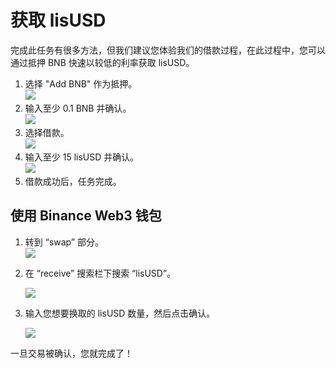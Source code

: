 # 获取 lisUSD

完成此任务有很多方法，但我们建议您体验我们的借款过程，在此过程中，您可以通过抵押 BNB 快速以较低的利率获取 lisUSD。

1. 选择 "Add BNB" 作为抵押。\
   ![](https://docs.bsc.lista.org/\~gitbook/image?url=https%3A%2F%2F1284749027-files.gitbook.io%2F%7E%2Ffiles%2Fv0%2Fb%2Fgitbook-x-prod.appspot.com%2Fo%2Fspaces%252FeuAQJMk753IWaCTi0zzi%252Fuploads%252FFjcpQZ97jzItnGeagxU1%252Fimage.png%3Falt%3Dmedia%26token%3Dae8404f2-1f21-4445-9e04-d4d02357a47d\&width=300\&dpr=4\&quality=100\&sign=65c755c6\&sv=1)
2. 输入至少 0.1 BNB 并确认。 \
   ![](https://docs.bsc.lista.org/\~gitbook/image?url=https%3A%2F%2F1284749027-files.gitbook.io%2F%7E%2Ffiles%2Fv0%2Fb%2Fgitbook-x-prod.appspot.com%2Fo%2Fspaces%252FeuAQJMk753IWaCTi0zzi%252Fuploads%252F6q6UVdwE92DKQZlVKmNB%252Fimage.png%3Falt%3Dmedia%26token%3D9647f74a-4424-411a-aa93-bb1b5b620751\&width=300\&dpr=4\&quality=100\&sign=73d4b1b6\&sv=1)
3. 选择借款。\
   ![](https://docs.bsc.lista.org/\~gitbook/image?url=https%3A%2F%2F1284749027-files.gitbook.io%2F%7E%2Ffiles%2Fv0%2Fb%2Fgitbook-x-prod.appspot.com%2Fo%2Fspaces%252FeuAQJMk753IWaCTi0zzi%252Fuploads%252FYnhDxqWiFlgJMMe7KtRh%252Fimage.png%3Falt%3Dmedia%26token%3D247abd62-9f10-4ac9-9a83-2c014dc7803d\&width=300\&dpr=4\&quality=100\&sign=c8f621b8\&sv=1)
4. 输入至少 15 lisUSD 并确认。\
   ![](https://docs.bsc.lista.org/\~gitbook/image?url=https%3A%2F%2F1284749027-files.gitbook.io%2F%7E%2Ffiles%2Fv0%2Fb%2Fgitbook-x-prod.appspot.com%2Fo%2Fspaces%252FeuAQJMk753IWaCTi0zzi%252Fuploads%252FFFfU4RnIcRLqPBtbV2cD%252Fimage.png%3Falt%3Dmedia%26token%3D1fe735c3-8e33-4c33-88b8-442946e286f3\&width=300\&dpr=4\&quality=100\&sign=85e1272\&sv=1)
5. 借款成功后，任务完成。

## 使用 Binance Web3 钱包 <a href="#using-binance-web3-wallet" id="using-binance-web3-wallet"></a>

1. 转到 “swap” 部分。\
   ![](https://docs.bsc.lista.org/\~gitbook/image?url=https%3A%2F%2Flh7-us.googleusercontent.com%2FdrwUEH2TJ\_b05QhPtZsaElZx-8dLJDeK6fgUT7BvluPQIR6bXbizjk5K\_PB4A4l6th5D4TaeV51Rvpz-5sBJ5816USqOWg4bTo7L1AjSZJDGxz48FR0GByRxXIlNpwxOrOpizz\_Ua2IQFlhfURsAyi4\&width=300\&dpr=4\&quality=100\&sign=a43464b4\&sv=1)
2. 在 “receive” 搜索栏下搜索 “lisUSD”。

    ![](https://docs.bsc.lista.org/\~gitbook/image?url=https%3A%2F%2F1284749027-files.gitbook.io%2F%7E%2Ffiles%2Fv0%2Fb%2Fgitbook-x-prod.appspot.com%2Fo%2Fspaces%252FeuAQJMk753IWaCTi0zzi%252Fuploads%252F02zmX2R49GJovfMKyztm%252Fimage.png%3Falt%3Dmedia%26token%3D4a7070eb-78a1-4090-9804-f0b4a4b897d7\&width=768\&dpr=4\&quality=100\&sign=2efad1f2\&sv=1)
3.  输入您想要换取的 lisUSD 数量，然后点击确认。

    ![](https://docs.bsc.lista.org/\~gitbook/image?url=https%3A%2F%2F1284749027-files.gitbook.io%2F%7E%2Ffiles%2Fv0%2Fb%2Fgitbook-x-prod.appspot.com%2Fo%2Fspaces%252FeuAQJMk753IWaCTi0zzi%252Fuploads%252FFxharSIQ8Zn1aZr9Uhmh%252Fimage.png%3Falt%3Dmedia%26token%3Def5f7ad5-ab7a-432b-841e-f66ea63dab7a\&width=768\&dpr=4\&quality=100\&sign=de7a7683\&sv=1)

一旦交易被确认，您就完成了！